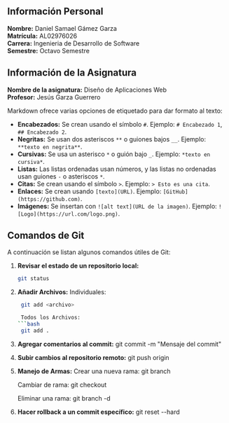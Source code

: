 ## Información Personal

**Nombre:** Daniel Samael Gámez Garza  
**Matrícula:** AL02976026  
**Carrera:** Ingenieria de Desarrollo de Software  
**Semestre:** Octavo Semestre 

## Información de la Asignatura

**Nombre de la asignatura:** Diseño de Aplicaciones Web  
**Profesor:** Jesús Garza Guerrero  

Markdown ofrece varias opciones de etiquetado para dar formato al texto:

- **Encabezados:** Se crean usando el símbolo `#`. Ejemplo: `# Encabezado 1`, `## Encabezado 2`.
- **Negritas:** Se usan dos asteriscos `**` o guiones bajos `__`. Ejemplo: `**texto en negrita**`.
- **Cursivas:** Se usa un asterisco `*` o guión bajo `_`. Ejemplo: `*texto en cursiva*`.
- **Listas:** Las listas ordenadas usan números, y las listas no ordenadas usan guiones `-` o asteriscos `*`.
- **Citas:** Se crean usando el símbolo `>`. Ejemplo: `> Esto es una cita`.
- **Enlaces:** Se crean usando `[texto](URL)`. Ejemplo: `[GitHub](https://github.com)`.
- **Imágenes:** Se insertan con `![alt text](URL de la imagen)`. Ejemplo: `![Logo](https://url.com/logo.png)`.

## Comandos de Git

A continuación se listan algunos comandos útiles de Git:

1. **Revisar el estado de un repositorio local:**
   ```bash
   git status

2. **Añadir Archivos:**
     Individuales:
    ```bash
     git add <archivo>

     Todos los Archivos:
    ```bash
     git add .

3. **Agregar comentarios al commit:**
    git commit -m "Mensaje del commit"

4. **Subir cambios al repositorio remoto:**
    git push origin <rama>

5. **Manejo de Armas:**
    Crear una nueva rama: 
    git branch <nombre-de-la-rama>

    Cambiar de rama:
    git checkout <nombre-de-la-rama>

    Eliminar una rama:
    git branch -d <nombre-de-la-rama>

6. **Hacer rollback a un commit específico:**
    git reset --hard <ID-del-commit>





